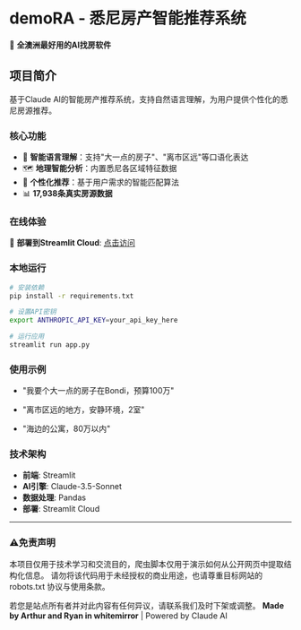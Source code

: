 # demoRA - 悉尼房产智能推荐系统

🏡 **全澳洲最好用的AI找房软件**

## 项目简介

基于Claude AI的智能房产推荐系统，支持自然语言理解，为用户提供个性化的悉尼房源推荐。

### 核心功能

- 🤖 **智能语言理解**：支持"大一点的房子"、"离市区远"等口语化表达
- 🗺️ **地理智能分析**：内置悉尼各区域特征数据
- 🎯 **个性化推荐**：基于用户需求的智能匹配算法
- 📊 **17,938条真实房源数据**

### 在线体验

🚀 **部署到Streamlit Cloud**: [点击访问]()

### 本地运行

```bash
# 安装依赖
pip install -r requirements.txt

# 设置API密钥
export ANTHROPIC_API_KEY=your_api_key_here

# 运行应用
streamlit run app.py
```

### 使用示例

- "我要个大一点的房子在Bondi，预算100万"
- "离市区远的地方，安静环境，2室"

- "海边的公寓，80万以内"

### 技术架构

- **前端**: Streamlit
- **AI引擎**: Claude-3.5-Sonnet
- **数据处理**: Pandas
- **部署**: Streamlit Cloud

---
### ⚠️免责声明

本项目仅用于技术学习和交流目的，爬虫脚本仅用于演示如何从公开网页中提取结构化信息。
请勿将该代码用于未经授权的商业用途，也请尊重目标网站的 robots.txt 协议与使用条款。

若您是站点所有者并对此内容有任何异议，请联系我们及时下架或调整。
**Made by Arthur and Ryan in whitemirror** | Powered by Claude AI
